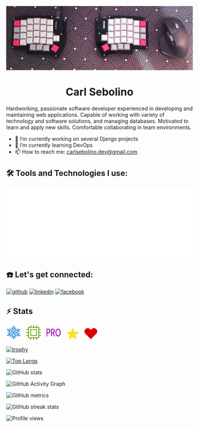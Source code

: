 <img src="./img/header1.jpg" width="auto" height="auto">

<div align='center'>

# Carl Sebolino
</div>
Hardworking, passionate software developer experienced in developing and maintaining web applications. Capable of working with variety of technology and software solutions, and managing databases. Motivated to learn and apply new skills. Comfortable collaborating in team environments.

- 🔭 I’m currently working on several Django projects
- 🌱 I’m currently learning DevOps
- 📫 How to reach me: carlsebolino.dev@gmail.com

## 🛠️ Tools and Technologies I use:

<img src="./tools_tech.svg" width="auto" height="auto">

## ☎️ Let's get connected:
[<img src='https://cdn.jsdelivr.net/npm/simple-icons@3.0.1/icons/github.svg' alt='github' height='40'>](https://github.com/carlsebolino)  [<img src='https://cdn.jsdelivr.net/npm/simple-icons@3.0.1/icons/linkedin.svg' alt='linkedin' height='40'>](https://www.linkedin.com/in/carlvtsebolino/)  [<img src='https://cdn.jsdelivr.net/npm/simple-icons@3.0.1/icons/facebook.svg' alt='facebook' height='40'>](https://www.facebook.com/archilseb)

## ⚡ Stats
<a href='https://archiveprogram.github.com/'><img src='https://raw.githubusercontent.com/acervenky/animated-github-badges/master/assets/acbadge.gif' width='40' height='40'></a> <a href='https://docs.github.com/en/developers'><img src='https://raw.githubusercontent.com/acervenky/animated-github-badges/master/assets/devbadge.gif' width='40' height='40'></a> <a href='https://github.com/pricing'><img src='https://raw.githubusercontent.com/acervenky/animated-github-badges/master/assets/pro.gif' width='40' height='40'></a> <a href='https://stars.github.com/'><img src='https://raw.githubusercontent.com/acervenky/animated-github-badges/master/assets/starbadge.gif' width='35' height='35'></a> <a href='https://docs.github.com/en/github/supporting-the-open-source-community-with-github-sponsors'><img src='https://raw.githubusercontent.com/acervenky/animated-github-badges/master/assets/sponsorbadge.gif' width='35' height='35'></a> 

[![trophy](https://github-profile-trophy.vercel.app/?username=carlsebolino)](https://github.com/ryo-ma/github-profile-trophy)

[![Top Langs](https://github-readme-stats.vercel.app/api/top-langs/?username=carlsebolino)](https://github.com/anuraghazra/github-readme-stats)

![GitHub stats](https://github-readme-stats.vercel.app/api?username=carlsebolino&show_icons=true&count_private=true)

![GitHub Activity Graph](https://activity-graph.herokuapp.com/graph?username=carlsebolino)

![GitHub metrics](https://metrics.lecoq.io/carlsebolino)

![GitHub streak stats](https://github-readme-streak-stats.herokuapp.com/?user=carlsebolino)

![Profile views](https://gpvc.arturio.dev/carlsebolino)
